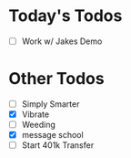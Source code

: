 # Today's Todos

- [ ] Work w/ Jakes Demo

# Other Todos

- [ ] Simply Smarter
- [x] Vibrate
- [ ] Weeding
- [x] message school
- [ ] Start 401k Transfer
